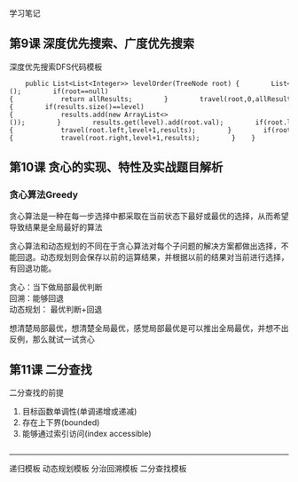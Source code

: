 学习笔记
## 第9课 深度优先搜索、广度优先搜索
深度优先搜索DFS代码模板

```
    public List<List<Integer>> levelOrder(TreeNode root) {        List<List<Integer>> allResults = new ArrayList<>();        if(root==null){            return allResults;        }        travel(root,0,allResults);        return allResults;    }    private void travel(TreeNode root,int level,List<List<Integer>> results){        if(results.size()==level){            results.add(new ArrayList<>());        }        results.get(level).add(root.val);        if(root.left!=null){            travel(root.left,level+1,results);        }        if(root.right!=null){            travel(root.right,level+1,results);        }    }
```

## 第10课 贪心的实现、特性及实战题目解析
### 贪心算法Greedy
贪心算法是一种在每一步选择中都采取在当前状态下最好或最优的选择，从而希望导致结果是全局最好的算法  

贪心算法和动态规划的不同在于贪心算法对每个子问题的解决方案都做出选择，不能回退。动态规划则会保存以前的运算结果，并根据以前的结果对当前进行选择，有回退功能。  

贪心：当下做局部最优判断  
回溯：能够回退  
动态规划： 最优判断+回退


想清楚局部最优，想清楚全局最优，感觉局部最优是可以推出全局最优，并想不出反例，那么就试一试贪心


## 第11课 二分查找
二分查找的前提
1. 目标函数单调性(单调递增或递减)
2. 存在上下界(bounded)
3. 能够通过索引访问(index accessible)

```

```



---
递归模板
动态规划模板
分治回溯模板
二分查找模板